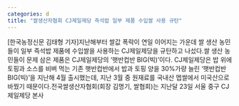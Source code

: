 ```yaml
---
categories: d
title: "쌀생산자협회 CJ제일제당 즉석밥 일부 제품 수입쌀 사용 규탄"
---
```

[한국농정신문 김태형 기자]지난해부터 쌀값 폭락이 연일 이어지는 가운데 쌀 생산 농민들이 일부 즉석밥 제품에 수입쌀을 사용하는 CJ제일제당을 규탄하고 나섰다.쌀 생산 농민들이 문제 삼은 제품은 CJ제일제당의 ‘햇반컵반 BIG(빅)’이다. CJ제일제당은 밥 위에 토핑과 소스를 비벼 먹는 기존 햇반컵반에서 밥과 토핑 양을 30%가량 늘린 ‘햇반컵반 BIG(빅)’을 지난해 4월 출시했는데, 지난 3월 중 원재료를 국내산 멥쌀에서 미국산으로 바꿨기 때문이다.전국쌀생산자협회(회장 김명기, 쌀협회)는 지난달 23일 서울 중구 CJ제일제당 본사